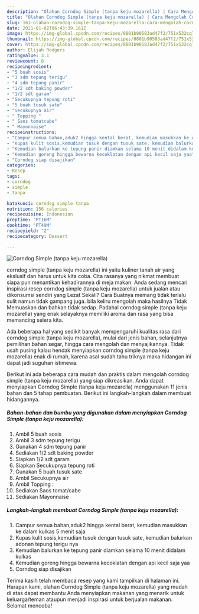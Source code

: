 ```yaml
---
description: "Olahan Corndog Simple (tanpa keju mozarella) | Cara Mengolah Corndog Simple (tanpa keju mozarella) Yang Mudah Dan Praktis"
title: "Olahan Corndog Simple (tanpa keju mozarella) | Cara Mengolah Corndog Simple (tanpa keju mozarella) Yang Mudah Dan Praktis"
slug: 163-olahan-corndog-simple-tanpa-keju-mozarella-cara-mengolah-corndog-simple-tanpa-keju-mozarella-yang-mudah-dan-praktis
date: 2021-01-02T06:43:39.161Z
image: https://img-global.cpcdn.com/recipes/8801b90583ad47f2/751x532cq70/corndog-simple-tanpa-keju-mozarella-foto-resep-utama.jpg
thumbnail: https://img-global.cpcdn.com/recipes/8801b90583ad47f2/751x532cq70/corndog-simple-tanpa-keju-mozarella-foto-resep-utama.jpg
cover: https://img-global.cpcdn.com/recipes/8801b90583ad47f2/751x532cq70/corndog-simple-tanpa-keju-mozarella-foto-resep-utama.jpg
author: Elijah Rodgers
ratingvalue: 3.1
reviewcount: 8
recipeingredient:
- "5 buah sosis"
- "3 sdm tepung terigu"
- "4 sdm tepung panir"
- "1/2 sdt baking powder"
- "1/2 sdt garam"
- "Secukupnya tepung roti"
- "5 buah tusuk sate"
- "Secukupnya air"
- " Topping "
- " Saos tomatcabe"
- " Mayonnaise"
recipeinstructions:
- "Campur semua bahan,aduk2 hingga kental berat, kemudian masukkan ke dalam kulkas 5 menit saja"
- "Kupas kulit sosis,kemudian tusuk dengan tusuk sate, kemudian balurkan adonan tepung terigu nya"
- "Kemudian balurkan ke tepung panir diamkan selama 10 menit didalam kulkas"
- "Kemudian goreng hingga bewarna kecoklatan dengan api kecil saja yaa"
- "Corndog siap disajikan"
categories:
- Resep
tags:
- corndog
- simple
- tanpa

katakunci: corndog simple tanpa 
nutrition: 156 calories
recipecuisine: Indonesian
preptime: "PT16M"
cooktime: "PT49M"
recipeyield: "2"
recipecategory: Dessert

---
```



![Corndog Simple (tanpa keju mozarella)](https://img-global.cpcdn.com/recipes/8801b90583ad47f2/751x532cq70/corndog-simple-tanpa-keju-mozarella-foto-resep-utama.jpg)


corndog simple (tanpa keju mozarella) ini yaitu kuliner tanah air yang ekslusif dan harus untuk kita coba. Cita rasanya yang nikmat membuat siapa pun menantikan kehadirannya di meja makan.
Anda sedang mencari inspirasi resep corndog simple (tanpa keju mozarella) untuk jualan atau dikonsumsi sendiri yang Lezat Sekali? Cara Buatnya memang tidak terlalu sulit namun tidak gampang juga. bila keliru mengolah maka hasilnya Tidak Memuaskan dan bahkan tidak sedap. Padahal corndog simple (tanpa keju mozarella) yang enak selayaknya memiliki aroma dan rasa yang bisa memancing selera kita.

Ada beberapa hal yang sedikit banyak mempengaruhi kualitas rasa dari corndog simple (tanpa keju mozarella), mulai dari jenis bahan, selanjutnya pemilihan bahan segar, hingga cara mengolah dan menyajikannya. Tidak usah pusing kalau hendak menyiapkan corndog simple (tanpa keju mozarella) enak di rumah, karena asal sudah tahu triknya maka hidangan ini dapat jadi suguhan istimewa.




Berikut ini ada beberapa cara mudah dan praktis dalam mengolah corndog simple (tanpa keju mozarella) yang siap dikreasikan. Anda dapat menyiapkan Corndog Simple (tanpa keju mozarella) menggunakan 11 jenis bahan dan 5 tahap pembuatan. Berikut ini langkah-langkah dalam membuat hidangannya.

<!--inarticleads1-->

##### Bahan-bahan dan bumbu yang digunakan dalam menyiapkan Corndog Simple (tanpa keju mozarella):

1. Ambil 5 buah sosis
1. Ambil 3 sdm tepung terigu
1. Gunakan 4 sdm tepung panir
1. Sediakan 1/2 sdt baking powder
1. Siapkan 1/2 sdt garam
1. Siapkan Secukupnya tepung roti
1. Gunakan 5 buah tusuk sate
1. Ambil Secukupnya air
1. Ambil  Topping :
1. Sediakan  Saos tomat/cabe
1. Sediakan  Mayonnaise




<!--inarticleads2-->

##### Langkah-langkah membuat Corndog Simple (tanpa keju mozarella):

1. Campur semua bahan,aduk2 hingga kental berat, kemudian masukkan ke dalam kulkas 5 menit saja
1. Kupas kulit sosis,kemudian tusuk dengan tusuk sate, kemudian balurkan adonan tepung terigu nya
1. Kemudian balurkan ke tepung panir diamkan selama 10 menit didalam kulkas
1. Kemudian goreng hingga bewarna kecoklatan dengan api kecil saja yaa
1. Corndog siap disajikan




Terima kasih telah membaca resep yang kami tampilkan di halaman ini. Harapan kami, olahan Corndog Simple (tanpa keju mozarella) yang mudah di atas dapat membantu Anda menyiapkan makanan yang menarik untuk keluarga/teman ataupun menjadi inspirasi untuk berjualan makanan. Selamat mencoba!
